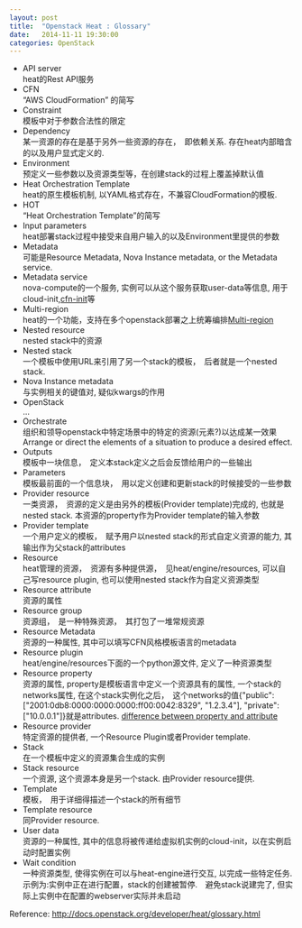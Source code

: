 ```yaml
---
layout: post
title:  "Openstack Heat : Glossary"
date:   2014-11-11 19:30:00
categories: OpenStack
---
```

*   API server  
    heat的Rest API服务
*   CFN  
    “AWS CloudFormation” 的简写
*   Constraint  
    模板中对于参数合法性的限定
*   Dependency  
    某一资源的存在是基于另外一些资源的存在，　即依赖关系. 存在heat内部暗含的以及用户显式定义的.
*   Environment  
    预定义一些参数以及资源类型等，在创建stack的过程上覆盖掉默认值
*   Heat Orchestration Template  
    heat的原生模板机制, 以YAML格式存在，不兼容CloudFormation的模板.
*   HOT  
    “Heat Orchestration Template”的简写
*   Input parameters  
    heat部署stack过程中接受来自用户输入的以及Environment里提供的参数
*   Metadata  
    可能是Resource Metadata, Nova Instance metadata, or the Metadata service.
*   Metadata service  
    nova-compute的一个服务, 实例可以从这个服务获取user-data等信息, 用于cloud-init,[cfn-init][1]等
*   Multi-region  
    heat的一个功能，支持在多个openstack部署之上统筹编排[Multi-region][2]
*   Nested resource  
    nested stack中的资源
*   Nested stack  
    一个模板中使用URL来引用了另一个stack的模板，　后者就是一个nested stack.
*   Nova Instance metadata  
    与实例相关的键值对, 疑似kwargs的作用
*   OpenStack  
    ...
*   Orchestrate  
    组织和领导openstack中特定场景中的特定的资源(元素?)以达成某一效果 Arrange or direct the elements of a situation to produce a desired effect.
*   Outputs  
    模板中一块信息，　定义本stack定义之后会反馈给用户的一些输出
*   Parameters  
    模板最前面的一个信息块，　用以定义创建和更新stack的时候接受的一些参数
*   Provider resource  
    一类资源，　资源的定义是由另外的模板(Provider template)完成的, 也就是nested stack. 本资源的property作为Provider template的输入参数
*   Provider template  
    一个用户定义的模板，　赋予用户以nested stack的形式自定义资源的能力, 其输出作为父stack的attributes
*   Resource  
    heat管理的资源，　资源有多种提供源，　见heat/engine/resources, 可以自己写resource plugin, 也可以使用nested stack作为自定义资源类型
*   Resource attribute  
    资源的属性
*   Resource group  
    资源组，　是一种特殊资源，　其打包了一堆常规资源
*   Resource Metadata  
    资源的一种属性, 其中可以填写CFN风格模板语言的metadata
*   Resource plugin  
    heat/engine/resources下面的一个python源文件, 定义了一种资源类型
*   Resource property  
    资源的属性, property是模板语言中定义一个资源具有的属性, 一个stack的networks属性, 在这个stack实例化之后，　这个networks的值{"public": ["2001:0db8:0000:0000:0000:ff00:0042:8329", "1.2.3.4"], "private": ["10.0.0.1"]}就是attributes. [difference between property and attribute][3]
*   Resource provider  
    特定资源的提供者, 一个Resource Plugin或者Provider template.
*   Stack  
    在一个模板中定义的资源集合生成的实例
*   Stack resource  
    一个资源, 这个资源本身是另一个stack. 由Provider resource提供.
*   Template  
    模板，　用于详细得描述一个stack的所有细节
*   Template resource  
    同Provider resource.
*   User data  
    资源的一种属性, 其中的信息将被传递给虚拟机实例的cloud-init，以在实例启动时配置实例
*   Wait condition  
    一种资源类型, 使得实例在可以与heat-engine进行交互, 以完成一些特定任务. 示例为:实例中正在进行配置，stack的创建被暂停.　避免stack说建完了, 但实际上实例中在配置的webserver实际并未启动

Reference: <http://docs.openstack.org/developer/heat/glossary.html>

 [1]: https://wiki.openstack.org/wiki/Heat/HA
 [2]: https://wiki.openstack.org/wiki/Heat/Blueprints/Multi_Region_Support_for_Heat
 [3]: http://english.stackexchange.com/questions/28085/what-is-the-difference-between-attribute-and-property
